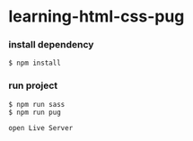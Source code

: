 # learning-html-css-pug
### install dependency
    $ npm install
### run project
    $ npm run sass
    $ npm run pug
    
    open Live Server
